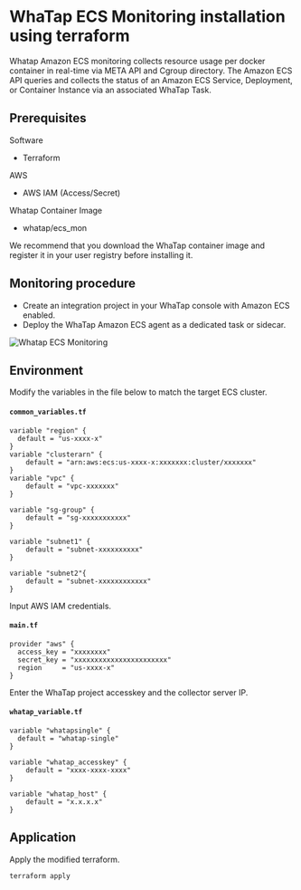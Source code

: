# WhaTap ECS Monitoring installation using terraform

Whatap Amazon ECS monitoring collects resource usage per docker container in real-time via META API and Cgroup directory. The Amazon ECS API queries and collects the status of an Amazon ECS Service, Deployment, or Container Instance via an associated WhaTap Task.

## Prerequisites
Software
- Terraform
  
AWS
- AWS IAM (Access/Secret)
  
Whatap Container Image
- whatap/ecs_mon

We recommend that you download the WhaTap container image and register it in your user registry before installing it.

## Monitoring procedure
- Create an integration project in your WhaTap console with Amazon ECS enabled.
- Deploy the WhaTap Amazon ECS agent as a dedicated task or sidecar.

![Whatap ECS Monitoring](https://img.whatap.io/media/images/ecs_fargate_whatap_monitoring_S1OGECY.png "Whatap ECS Monitoring")

## Environment
Modify the variables in the file below to match the target ECS cluster.

#### **`common_variables.tf`**
```
variable "region" {
  default = "us-xxxx-x"
}
variable "clusterarn" {
    default = "arn:aws:ecs:us-xxxx-x:xxxxxxx:cluster/xxxxxxx"
}
variable "vpc" {
    default = "vpc-xxxxxxx"
}

variable "sg-group" {
    default = "sg-xxxxxxxxxxx"
}

variable "subnet1" {
    default = "subnet-xxxxxxxxxx"
}

variable "subnet2"{
    default = "subnet-xxxxxxxxxxxx"
}
```

Input AWS IAM credentials.
#### **`main.tf`**
```
provider "aws" {
  access_key = "xxxxxxxx"
  secret_key = "xxxxxxxxxxxxxxxxxxxxxxx"
  region     = "us-xxxx-x"
}
```

Enter the WhaTap project accesskey and the collector server IP.
#### **`whatap_variable.tf`** 
```
variable "whatapsingle" {
  default = "whatap-single"
}

variable "whatap_accesskey" {
    default = "xxxx-xxxx-xxxx"
}

variable "whatap_host" {
    default = "x.x.x.x"
}
```

## Application
Apply the modified terraform.

```
terraform apply
```
